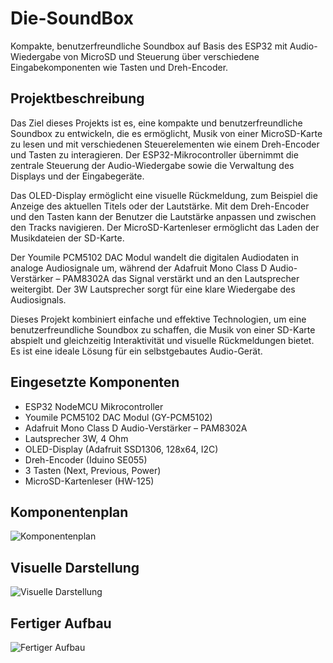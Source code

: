 # Die-SoundBox

Kompakte, benutzerfreundliche Soundbox auf Basis des ESP32 mit Audio-Wiedergabe von MicroSD und Steuerung über verschiedene Eingabekomponenten wie Tasten und Dreh-Encoder.

## Projektbeschreibung

Das Ziel dieses Projekts ist es, eine kompakte und benutzerfreundliche Soundbox zu entwickeln, die es ermöglicht, Musik von einer MicroSD-Karte zu lesen und mit verschiedenen Steuerelementen wie einem Dreh-Encoder und Tasten zu interagieren. Der ESP32-Mikrocontroller übernimmt die zentrale Steuerung der Audio-Wiedergabe sowie die Verwaltung des Displays und der Eingabegeräte.

Das OLED-Display ermöglicht eine visuelle Rückmeldung, zum Beispiel die Anzeige des aktuellen Titels oder der Lautstärke. Mit dem Dreh-Encoder und den Tasten kann der Benutzer die Lautstärke anpassen und zwischen den Tracks navigieren. Der MicroSD-Kartenleser ermöglicht das Laden der Musikdateien der SD-Karte.

Der Youmile PCM5102 DAC Modul wandelt die digitalen Audiodaten in analoge Audiosignale um, während der Adafruit Mono Class D Audio-Verstärker – PAM8302A das Signal verstärkt und an den Lautsprecher weitergibt. Der 3W Lautsprecher sorgt für eine klare Wiedergabe des Audiosignals.

Dieses Projekt kombiniert einfache und effektive Technologien, um eine benutzerfreundliche Soundbox zu schaffen, die Musik von einer SD-Karte abspielt und gleichzeitig Interaktivität und visuelle Rückmeldungen bietet. Es ist eine ideale Lösung für ein selbstgebautes Audio-Gerät.

## Eingesetzte Komponenten

- ESP32 NodeMCU Mikrocontroller  
- Youmile PCM5102 DAC Modul (GY-PCM5102)  
- Adafruit Mono Class D Audio-Verstärker – PAM8302A  
- Lautsprecher 3W, 4 Ohm  
- OLED-Display (Adafruit SSD1306, 128x64, I2C)  
- Dreh-Encoder (Iduino SE055)  
- 3 Tasten (Next, Previous, Power)  
- MicroSD-Kartenleser (HW-125)
  
## Komponentenplan
![Komponentenplan](https://github.com/user-attachments/assets/110586fd-fadd-4957-9b1d-cfbc01645494)


## Visuelle Darstellung
![Visuelle Darstellung](https://github.com/user-attachments/assets/2fcae056-3265-4c45-86ab-eb48bde39d25)

## Fertiger Aufbau




![Fertiger Aufbau](https://github.com/user-attachments/assets/0274847f-0f86-4414-9ff5-7c96e2d6b267)


